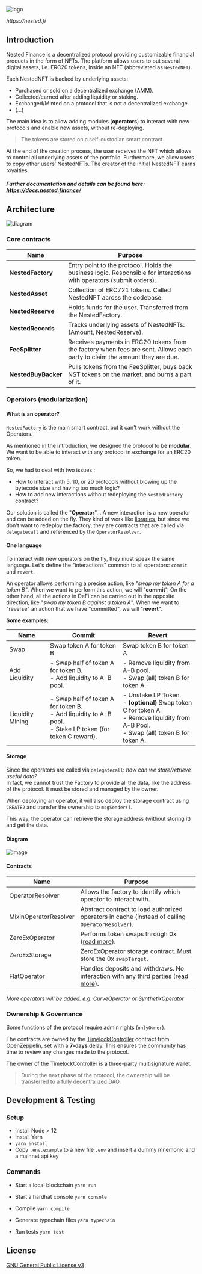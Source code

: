 ![logo](https://user-images.githubusercontent.com/22816913/140889449-5c5afc92-0d4d-43c8-9d02-b3489eab093f.png)

_https://nested.fi_

## Introduction

Nested Finance is a decentralized protocol providing customizable financial products in the form of NFTs. 
The platform allows users to put several digital assets, i.e. ERC20 tokens, inside an NFT (abbreviated as `NestedNFT`).
<br/>

Each NestedNFT is backed by underlying assets:
- Purchased or sold on a decentralized exchange (AMM).
- Collected/earned after adding liquidity or staking.
- Exchanged/Minted on a protocol that is not a decentralized exchange.
- (...)

The main idea is to allow adding modules (**operators**) to interact with new protocols 
and enable new assets, without re-deploying.

> The tokens are stored on a self-custodian smart contract.

At the end of the creation process, the user receives the NFT which allows to control all underlying assets of the portfolio.
Furthermore, we allow users to copy other users’ NestedNFTs. The creator of the initial NestedNFT earns royalties.

#### _Further documentation and details can be found here: https://docs.nested.finance/_

## Architecture

![diagram](https://user-images.githubusercontent.com/22816913/140886706-ee9e18f8-de84-4bcf-af20-5847b79cc508.png)

### Core contracts

| Name             | Purpose  |
|------------------|----------|
| **NestedFactory**    | Entry point to the protocol. Holds the business logic. Responsible for interactions with operators (submit orders). |
| **NestedAsset**      | Collection of ERC721 tokens. Called NestedNFT across the codebase. |
| **NestedReserve**    | Holds funds for the user. Transferred from the NestedFactory. |
| **NestedRecords**    | Tracks underlying assets of NestedNFTs. (Amount, NestedReserve). |
| **FeeSplitter**      | Receives payments in ERC20 tokens from the factory when fees are sent. Allows each party to claim the amount they are due. |
| **NestedBuyBacker**  | Pulls tokens from the FeeSplitter, buys back NST tokens on the market, and burns a part of it. |

### Operators (modularization)

#### What is an operator?

`NestedFactory` is the main smart contract, but it can't work without the Operators.

As mentioned in the introduction, we designed the protocol to be **modular**.
We want to be able to interact with any protocol in exchange for an ERC20 token.

So, we had to deal with two issues :
- How to interact with 5, 10, or 20 protocols without blowing up the bytecode size and having too much logic?
- How to add new interactions without redeploying the `NestedFactory` contract?

Our solution is called the "**Operator**"... A new interaction is a new operator and can be added on the fly.
They kind of work like [libraries](https://docs.soliditylang.org/en/v0.8.9/contracts.html#libraries), but since we don't want to redeploy the factory, 
they are contracts that are called via `delegatecall` and referenced by the `OperatorResolver`.

#### One language
To interact with new operators on the fly, they must speak the same language.
Let's define the "interactions" common to all operators: `commit` and `revert`.

An operator allows performing a precise action, like _"swap my token A for a token B"_. When we want to perform this action, we will "**commit**".
On the other hand, all the actions in DeFi can be carried out in the opposite direction, like "_swap my token B against a token A_".
When we want to "reverse" an action that we have "committed", we will "**revert**".

**Some examples:**

| Name     | Commit  |  Revert  |
|----------|---------|----------|
| Swap     | Swap token A for token B | Swap token B for token A |
| Add Liquidity | - Swap half of token A for token B. <br> - Add liquidity to A-B pool. | - Remove liquidity from A-B pool. <br>- Swap (all) token B for token A. |
| Liquidity Mining | - Swap half of token A for token B. <br>- Add liquidity to A-B pool. <br>- Stake LP token (for token C reward). | - Unstake LP Token. <br>- **(optional)** Swap token C for token A. <br>- Remove liquidity from A-B Pool. <br>- Swap (all) token B for token A. |

#### Storage

Since the operators are called via `delegatecall`: _how can we store/retrieve useful data?_
<br>In fact, we cannot trust the Factory to provide all the data, like the address of the protocol. It must be stored and managed by the owner.

When deploying an operator, it will also deploy the storage contract using `CREATE2` and transfer the ownership to `msgSender()`.

This way, the operator can retrieve the storage address (without storing it) and get the data.

#### Diagram

![image](https://user-images.githubusercontent.com/22816913/140764920-42418305-c919-4194-9891-52f2f33122f2.png)

#### Contracts

| Name                  | Purpose  |
|-----------------------|----------|
| OperatorResolver      | Allows the factory to identify which operator to interact with. |
| MixinOperatorResolver | Abstract contract to load authorized operators in cache (instead of calling `OperatorResolver`). |
| ZeroExOperator        | Performs token swaps through 0x ([read more](contracts/operators/ZeroEx/README.md)). |
| ZeroExStorage         | ZeroExOperator storage contract. Must store the 0x `swapTarget`. |
| FlatOperator          | Handles deposits and withdraws. No interaction with any third parties ([read more](contracts/operators/Flat/README.md)). |

_More operators will be added. e.g. CurveOperator or SynthetixOperator_

### Ownership & Governance
Some functions of the protocol require admin rights (`onlyOwner`).

The contracts are owned by the [TimelockController](https://docs.openzeppelin.com/contracts/4.x/api/governance#TimelockController) contract from OpenZeppelin, set with a **7-days** delay.
This ensures the community has time to review any changes made to the protocol.

The owner of the TimelockController is a three-party multisignature wallet.
> During the next phase of the protocol, the ownership will be transferred to a fully decentralized DAO.

## Development & Testing

### Setup
- Install Node > 12
- Install Yarn
- `yarn install`
- Copy `.env.example` to a new file `.env` and insert a dummy mnemonic and a mainnet api key

### Commands

- Start a local blockchain
`yarn run`

- Start a hardhat console
`yarn console`

- Compile
`yarn compile`

- Generate typechain files
`yarn typechain`

- Run tests
`yarn test`

## License
[GNU General Public License v3](https://www.gnu.org/licenses/gpl-3.0.html)
